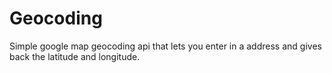 # Geocoding
Simple google map geocoding api that lets you enter in a address and gives back the latitude and longitude.
